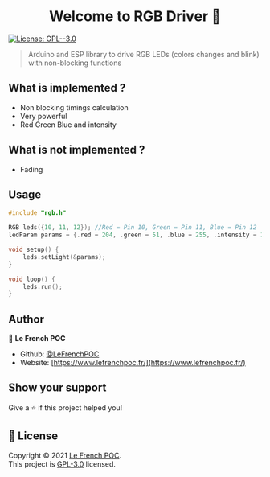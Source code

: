 <h1 align="center">Welcome to RGB Driver 👋</h1>
<p>
  <a href="https://github.com/LeFrenchPOC/Arduino-RGB-Driver/blob/main/LICENSE" target="_blank">
    <img alt="License: GPL--3.0" src="https://img.shields.io/badge/License-GPL--3.0-yellow.svg" />
  </a>
</p>

> Arduino and ESP library to drive RGB LEDs (colors changes and blink) with non-blocking functions

## What is implemented ?
- Non blocking timings calculation
- Very powerful
- Red Green Blue and intensity

## What is not implemented ?
- Fading

## Usage

```cpp
#include "rgb.h"

RGB leds({10, 11, 12}); //Red = Pin 10, Green = Pin 11, Blue = Pin 12
ledParam params = {.red = 204, .green = 51, .blue = 255, .intensity = 128, .t_on = 500000, .t_off = 500000}; //Purple color with 50% intensity blink at 2Hz rate

void setup() {
    leds.setLight(&params);
}

void loop() {
    leds.run();
}
```

## Author

👤 **Le French POC**

* Github: [@LeFrenchPOC](https://github.com/LeFrenchPOC)
* Website: [https://www.lefrenchpoc.fr/](https://www.lefrenchpoc.fr/)

## Show your support

Give a ⭐️ if this project helped you!

## 📝 License

Copyright © 2021 [Le French POC](https://github.com/LeFrenchPOC).<br />
This project is [GPL-3.0](https://github.com/LeFrenchPOC/Arduino-RGB-Driver/blob/main/LICENSE) licensed.
